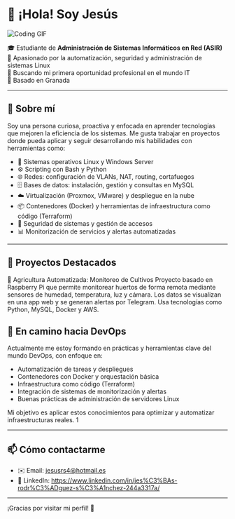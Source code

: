 # 👋 ¡Hola! Soy Jesús

![Coding GIF](https://itunes.apple.com/app/apple-store/id917932200?pt=39040802&ct=Media1GIFV2&mt=8)

🎓 Estudiante de **Administración de Sistemas Informáticos en Red (ASIR)**  
🔧 Apasionado por la automatización, seguridad y administración de sistemas Linux  
🚀 Buscando mi primera oportunidad profesional en el mundo IT  
📍 Basado en Granada

---

## 💼 Sobre mí

Soy una persona curiosa, proactiva y enfocada en aprender tecnologías que mejoren la eficiencia de los sistemas. Me gusta trabajar en proyectos donde pueda aplicar y seguir desarrollando mis habilidades con herramientas como:

- 🐧 Sistemas operativos Linux y Windows Server
- ⚙️ Scripting con Bash y Python
- 🌐 Redes: configuración de VLANs, NAT, routing, cortafuegos
- 🗄️ Bases de datos: instalación, gestión y consultas en MySQL
- ☁️ Virtualización (Proxmox, VMware) y despliegue en la nube
- 📦 Contenedores (Docker) y herramientas de infraestructura como código (Terraform)
- 🔐 Seguridad de sistemas y gestión de accesos
- 📊 Monitorización de servicios y alertas automatizadas

---

## 📂 Proyectos Destacados

🔹 Agricultura Automatizada: Monitoreo de Cultivos
Proyecto basado en Raspberry Pi que permite monitorear huertos de forma remota mediante sensores de humedad, temperatura, luz y cámara. Los datos se visualizan en una app web y se generan alertas por Telegram. Usa tecnologías como Python, MySQL, Docker y AWS.

## 🧠 En camino hacia DevOps

Actualmente me estoy formando en prácticas y herramientas clave del mundo DevOps, con enfoque en:

- Automatización de tareas y despliegues
- Contenedores con Docker y orquestación básica
- Infraestructura como código (Terraform)
- Integración de sistemas de monitorización y alertas
- Buenas prácticas de administración de servidores Linux

Mi objetivo es aplicar estos conocimientos para optimizar y automatizar infraestructuras reales.
1

---

## 📫 Cómo contactarme

- ✉️ Email: jesusrs4@hotmail.es
- 💼 LinkedIn: https://www.linkedin.com/in/jes%C3%BAs-rodr%C3%ADguez-s%C3%A1nchez-244a3317a/

---

¡Gracias por visitar mi perfil! 🚀
